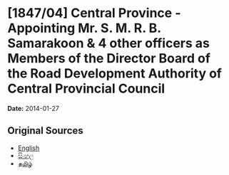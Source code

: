# [1847/04] Central Province - Appointing Mr. S. M. R. B. Samarakoon & 4 other officers as Members of the Director Board of the Road Development Authority of Central Provincial Council

**Date:** 2014-01-27

## Original Sources

- [English](https://documents.gov.lk/view/extra-gazettes/2014/1/1847-04_E.pdf)
- [සිංහල](https://documents.gov.lk/view/extra-gazettes/2014/1/1847-04_S.pdf)
- [தமிழ்](https://documents.gov.lk/view/extra-gazettes/2014/1/1847-04_T.pdf)
